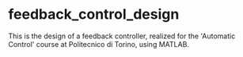 # feedback_control_design
This is the design of a feedback controller, realized for the 'Automatic Control' course at Politecnico di Torino, using MATLAB.
